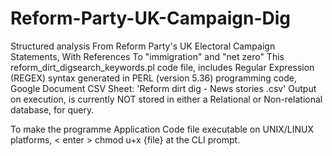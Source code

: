 # Reform-Party-UK-Campaign-Dig
Structured analysis From  Reform Party's UK Electoral Campaign Statements, With References To "immigration" and "net zero"
This reform_dirt_digsearch_keywords.pl code file, includes Regular Expression (REGEX) syntax generated in PERL (version 5.36) programming code, Google Document CSV Sheet: 'Reform dirt dig - News stories .csv' 
Output on execution, is currently NOT stored in either a Relational or Non-relational database, for query.

To make the programme Application Code file executable on UNIX/LINUX platforms, < enter > chmod u+x {file} at the CLI prompt.
